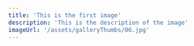 ```yaml
---
title: 'This is the first image'
description: 'This is the description of the image'
imageUrl: '/assets/galleryThumbs/06.jpg'
---
```

